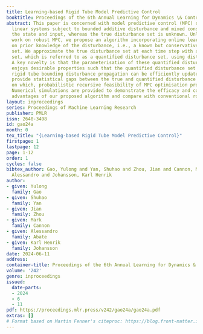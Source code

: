 ```yaml
---
title: Learning-based Rigid Tube Model Predictive Control
booktitle: Proceedings of the 6th Annual Learning for Dynamics \& Control Conference
abstract: This paper is concerned with model predictive control (MPC) of discrete-time
  linear systems subject to bounded additive disturbance and mixed constraints on
  the state and input, whereas the true disturbance set is unknown. Unlike most existing
  work on robust MPC, we propose an algorithm incorporating online learning that builds
  on prior knowledge of the disturbance, i.e., a known but conservative disturbance
  set. We approximate the true disturbance set at each time step with a parameterised
  set, which is referred to as a quantified disturbance set, using disturbance realisations.
  A key novelty is that the parameterisation of these quantified disturbance sets
  enjoys desirable properties such that the quantified disturbance set and its corresponding
  rigid tube bounding disturbance propagation can be efficiently updated online. We
  provide statistical gaps between the true and quantified disturbance sets, based
  on which, probabilistic recursive feasibility of MPC optimisation problems is discussed.
  Numerical simulations are provided to demonstrate the efficacy and computational
  advantages of our proposed algorithm and compare with conventional robust MPC algorithms.
layout: inproceedings
series: Proceedings of Machine Learning Research
publisher: PMLR
issn: 2640-3498
id: gao24a
month: 0
tex_title: "{Learning-based Rigid Tube Model Predictive Control}"
firstpage: 1
lastpage: 12
page: 1-12
order: 1
cycles: false
bibtex_author: Gao, Yulong and Yan, Shuhao and Zhou, Jian and Cannon, Mark and Abate,
  Alessandro and Johansson, Karl Henrik
author:
- given: Yulong
  family: Gao
- given: Shuhao
  family: Yan
- given: Jian
  family: Zhou
- given: Mark
  family: Cannon
- given: Alessandro
  family: Abate
- given: Karl Henrik
  family: Johansson
date: 2024-06-11
address:
container-title: Proceedings of the 6th Annual Learning for Dynamics & Control Conference
volume: '242'
genre: inproceedings
issued:
  date-parts:
  - 2024
  - 6
  - 11
pdf: https://proceedings.mlr.press/v242/gao24a/gao24a.pdf
extras: []
# Format based on Martin Fenner's citeproc: https://blog.front-matter.io/posts/citeproc-yaml-for-bibliographies/
---
```

